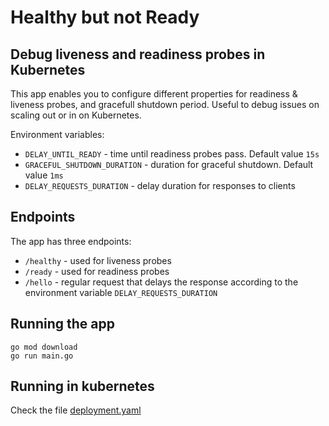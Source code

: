 # Healthy but not Ready

## Debug liveness and readiness probes in Kubernetes

This app enables you to configure different properties for readiness & liveness probes, and gracefull shutdown period. Useful to debug issues on scaling out or in on Kubernetes.

Environment variables:

* `DELAY_UNTIL_READY` - time until readiness probes pass. Default value `15s`
* `GRACEFUL_SHUTDOWN_DURATION` - duration for graceful shutdown. Default value `1ms` 
* `DELAY_REQUESTS_DURATION` - delay duration for responses to clients

## Endpoints

The app has three endpoints:
- `/healthy` - used for liveness probes
- `/ready` - used for readiness probes
- `/hello` - regular request that delays the response according to the environment variable `DELAY_REQUESTS_DURATION`

## Running the app

```
go mod download 
go run main.go
```

## Running in kubernetes

Check the file [deployment.yaml](./deployment.yaml)
